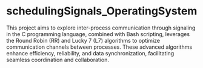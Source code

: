 # schedulingSignals_OperatingSystem

This project aims to explore inter-process communication through signaling in the C programming language, combined with Bash scripting, leverages the Round Robin (RR) and Lucky 7 (L7) algorithms to optimize communication channels between processes. These advanced algorithms enhance efficiency, reliability, and data synchronization, facilitating seamless coordination and collaboration.
